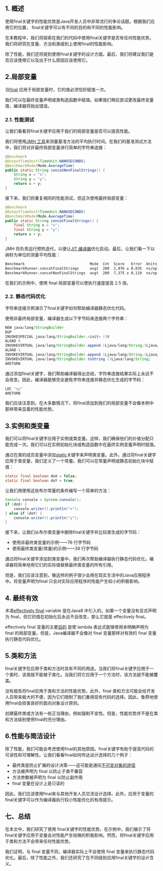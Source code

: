 ##  1. 概述

使用final关键字的性能优势是Java开发人员中非常流行的争论话题。根据我们应用它的位置， final关键字可以有不同的目的和不同的性能影响。

在本教程中，我们将探索在我们的代码中使用final关键字是否有任何性能优势。我们将研究在变量、方法和类级别上使用final的性能影响。

除了性能，我们还将提到使用final关键字的设计方面。最后，我们将建议我们是否应该使用它以及出于什么原因应该使用它。

## 2.局部变量

当[final](https://www.baeldung.com/java-final) 应用于局部变量时，它的值必须恰好赋值一次。

我们可以在最终变量声明或类构造函数中赋值。如果我们稍后尝试更改最终变量值，编译器将抛出错误。

### 2.1. 性能测试

让我们看看将final关键字应用于我们的局部变量是否可以提高性能。

我们将使用[JMH 工具](https://www.baeldung.com/java-microbenchmark-harness)来测量基准方法的平均执行时间。在我们的基准测试方法中，我们将对非最终局部变量进行简单的字符串连接：

```java
@Benchmark
@OutputTimeUnit(TimeUnit.NANOSECONDS)
@BenchmarkMode(Mode.AverageTime)
public static String concatNonFinalStrings() {
    String x = "x";
    String y = "y";
    return x + y;
}
```

接下来，我们将重复相同的性能测试，但这次使用最终局部变量：

```java
@Benchmark
@OutputTimeUnit(TimeUnit.NANOSECONDS)
@BenchmarkMode(Mode.AverageTime)
public static String concatFinalStrings() {
    final String x = "x";
    final String y = "y";
    return x + y;
}
```

JMH 将负责运行预热迭代，以便让[JIT 编译器](https://www.baeldung.com/ahead-of-time-compilation)优化启动。最后，让我们看一下以纳秒为单位的测量平均性能：

```bash
Benchmark                              Mode  Cnt  Score   Error  Units
BenchmarkRunner.concatFinalStrings     avgt  200  2,976 ± 0,035  ns/op
BenchmarkRunner.concatNonFinalStrings  avgt  200  7,375 ± 0,119  ns/op
```

在我们的示例中，使用 final 局部变量可以使执行速度提高 2.5 倍。

### 2.2. 静态代码优化

字符串连接示例演示了final关键字如何帮助编译器静态优化代码。

使用非最终局部变量，编译器生成以下字节码来连接两个字符串：

```java
NEW java/lang/StringBuilder
DUP
INVOKESPECIAL java/lang/StringBuilder.<init> ()V
ALOAD 0
INVOKEVIRTUAL java/lang/StringBuilder.append (Ljava/lang/String;)Ljava/lang/StringBuilder;
ALOAD 1
INVOKEVIRTUAL java/lang/StringBuilder.append (Ljava/lang/String;)Ljava/lang/StringBuilder;
INVOKEVIRTUAL java/lang/StringBuilder.toString ()Ljava/lang/String;
ARETURN
```

通过添加final关键字，我们帮助编译器得出总结，字符串连接结果实际上永远不会改变。因此，编译器能够完全避免字符串连接并静态优化生成的字节码：

```java
LDC "xy"
ARETURN
```

我们应该注意到，在大多数情况下，将final添加到我们的局部变量不会像本例中那样带来显着的性能优势。

## 3.实例和类变量

我们可以将final关键字应用于实例或类变量。这样，我们确保他们的价值分配只能完成一次。我们可以在实例初始化块或构造函数中在最终实例变量声明时赋值。

通过在类的成员变量中添加[static](https://www.baeldung.com/java-static)关键字来声明类变量。此外，通过将final关键字应用于类变量，我们定义了一个常量。我们可以在常量声明或静态初始化块中赋值：

```java
static final boolean doX = false;
static final boolean doY = true;
```

让我们用使用这些布尔常量的条件编写一个简单的方法：

```java
Console console = System.console();
if (doX) {
    console.writer().println("x");
} else if (doY) {
    console.writer().println("y");
}
```

接下来，让我们从布尔类变量中删除final关键字并比较类生成的字节码：

-   使用非最终类变量的示例——76 行字节码
-   使用最终类变量(常量)的示例——39 行字节码

通过将final关键字添加到类变量中，我们再次帮助编译器执行静态代码优化。编译器将简单地用它们的实际值替换最终类变量的所有引用。

但是，我们应该注意到，像这样的例子很少会用在现实生活中的Java应用程序中。将变量声明为final 只会对实际应用程序的性能产生较小的积极影响。

## 4. 最终有效

术语[effectively final](https://www.baeldung.com/java-effectively-final) variable 是在Java8 中引入的。如果一个变量没有显式声明为 final，但它的值在初始化后永远不会改变，那么它就是 effectively final。

effectively final 变量的主要[目的](https://www.baeldung.com/java-lambda-effectively-final-local-variables) 是使 lambda 表达式能够使用未明确声明为 final 的局部变量。但是，Java编译器不会像对 final 变量那样对有效的 final 变量执行静态代码优化。

## 5.类和方法

final关键字在应用于类和方法时具有不同的用途。当我们将final关键字应用于一个类时，该类就不能被子类化。当我们将它应用于一个方法时，该方法就不能被覆盖。

没有报告将final应用于类和方法的性能优势。此外，final 类和方法可能会给开发人员带来极大的不便，因为它们限制了我们重用现有代码的选择。因此，鲁莽地使用final会损害良好的面向对象设计原则。

创建最终类或方法有一些正当理由，例如强制不变性。但是，性能优势并不是在类和方法级别使用final的充分理由。

## 6.性能与简洁设计

除了性能，我们可能会考虑使用final的其他原因。final关键字有助于提高代码的可读性和可理解性。让我们看看final如何传达设计选择的几个例子：

-   最终类是防止扩展的设计决策——这可能是通往[不可变对象的途径](https://www.baeldung.com/java-immutable-object)
-   方法被声明为 final 以防止子类不兼容
-   方法参数被声明为 final 以防止副作用
-   final 变量在设计上是只读的

因此，我们应该使用final来与其他开发人员交流设计选择。此外，应用于变量的final关键字可以作为编译器执行较小性能优化的有用提示。

## 七、总结

在本文中，我们研究了使用 final关键字的性能优势。在示例中，我们展示了将final关键字应用于变量会对性能产生轻微的积极影响。然而，将final关键字应用于类和方法不会带来任何性能优势。

我们证明，与 final 变量不同，编译器实际上不会使用 final 变量来执行静态代码优化。最后，除了性能之外，我们还研究了在不同级别应用final关键字的设计含义。